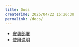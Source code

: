 ```yaml
---
title: Docs
createTime: 2025/04/22 15:26:30
permalink: /docs/
---
```


- [安装部署](./1.安装部署/1.项目打包流程与部署说明V1.md)
- [使用说明](./2.使用说明/1.系统架构.md)
